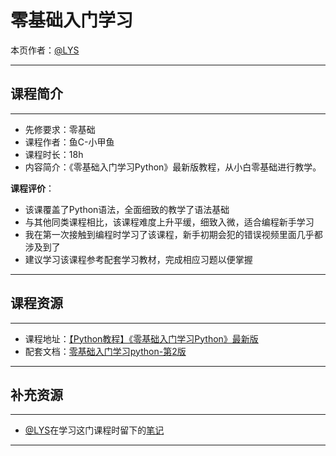 # 零基础入门学习

本页作者：[@LYS](https://lys2021.com/)

****

## 课程简介

****

- 先修要求：零基础
- 课程作者：鱼C-小甲鱼
- 课程时长：18h
- 内容简介：《零基础入门学习Python》最新版教程，从小白零基础进行教学。

**课程评价**：

* 该课覆盖了Python语法，全面细致的教学了语法基础
* 与其他同类课程相比，该课程难度上升平缓，细致入微，适合编程新手学习
* 我在第一次接触到编程时学习了该课程，新手初期会犯的错误视频里面几乎都涉及到了
* 建议学习该课程参考配套学习教材，完成相应习题以便掌握

<!-- 介绍学习该门课程主观感受，内容包括但不限于：
    （1）课程覆盖的知识点范围
    （2）与同类课程相比它的优势与特点
    （3）学习这门课程的体验与感受
    （4）自学这门课的注意点（踩过的坑、难度预警等等）
    （5）... ...
-->

****

## 课程资源

****

- 课程地址：[【Python教程】《零基础入门学习Python》最新版](https://www.bilibili.com/video/BV1c4411e77t/?spm_id_from=333.337.search-card.all.click&vd_source=ce95ad6607d316dd76f87b90ab69fa3f)
- 配套文档：[零基础入门学习python-第2版](链接：https://pan.baidu.com/s/1lbYjcpkYKiBFrhyGqlXCoQ?pwd=haue)

****

## 补充资源

****

* [@LYS](https://lys2021.com/)在学习这门课程时留下的[笔记](https://lys2021.com/?p=1125)

****